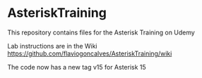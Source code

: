 # AsteriskTraining
This repository contains files for the Asterisk Training on Udemy 

Lab instructions are in the Wiki https://github.com/flaviogoncalves/AsteriskTraining/wiki

The code now has a new tag v15 for Asterisk 15

